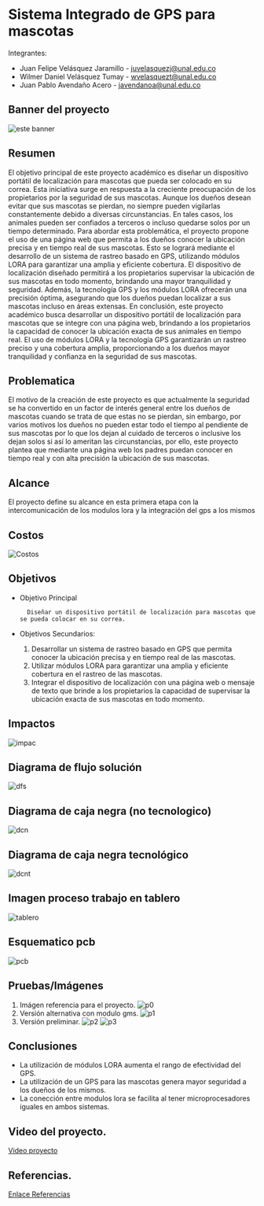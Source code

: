 # Sistema Integrado de GPS para mascotas

Integrantes:

* Juan Felipe Velásquez Jaramillo - juvelasquezj@unal.edu.co
* Wilmer Daniel Velásquez Tumay - wvelasquezt@unal.edu.co
* Juan Pablo Avendaño Acero - javendanoa@unal.edu.co

## Banner del proyecto
![este banner](./img/banner.png)

## Resumen
El objetivo principal de este proyecto académico es diseñar un dispositivo portátil de localización para mascotas que pueda ser colocado en su correa. Esta iniciativa surge en respuesta a la creciente preocupación de los propietarios por la seguridad de sus mascotas. Aunque los dueños desean evitar que sus mascotas se pierdan, no siempre pueden vigilarlas constantemente debido a diversas circunstancias. En tales casos, los animales pueden ser confiados a terceros o incluso quedarse solos por un tiempo determinado. Para abordar esta problemática, el proyecto propone el uso de una página web que permita a los dueños conocer la ubicación precisa y en tiempo real de sus mascotas. Esto se logrará mediante el desarrollo de un sistema de rastreo basado en GPS, utilizando módulos LORA para garantizar una amplia y eficiente cobertura. El dispositivo de localización diseñado permitirá a los propietarios supervisar la ubicación de sus mascotas en todo momento, brindando una mayor tranquilidad y seguridad. Además, la tecnología GPS y los módulos LORA ofrecerán una precisión óptima, asegurando que los dueños puedan localizar a sus mascotas incluso en áreas extensas. En conclusión, este proyecto académico busca desarrollar un dispositivo portátil de localización para mascotas que se integre con una página web, brindando a los propietarios la capacidad de conocer la ubicación exacta de sus animales en tiempo real. El uso de módulos LORA y la tecnología GPS garantizarán un rastreo preciso y una cobertura amplia, proporcionando a los dueños mayor tranquilidad y confianza en la seguridad de sus mascotas.

## Problematica
El motivo de la creación de este proyecto es que actualmente la seguridad se ha convertido en un factor de interés general entre los dueños de mascotas cuando se trata de que estas no se pierdan, sin embargo, por varios motivos los dueños no pueden estar todo el tiempo al pendiente de sus mascotas por lo que los dejan al cuidado de terceros o inclusive los dejan solos si así lo ameritan las circunstancias, por ello, este proyecto plantea que mediante una página web los padres puedan conocer en tiempo real y con alta precisión la ubicación de sus mascotas.

## Alcance
El proyecto define su alcance en esta primera etapa con la intercomunicación de los modulos lora y la integración del gps a los mismos

## Costos
![Costos](./img/costos.png)

## Objetivos

* Objetivo Principal
  
        Diseñar un dispositivo portátil de localización para mascotas que se pueda colocar en su correa.

* Objetivos Secundarios:

     1. Desarrollar un sistema de rastreo basado en GPS que permita conocer la ubicación precisa y en tiempo real de las mascotas.
     2.  Utilizar módulos LORA para garantizar una amplia y eficiente cobertura en el rastreo de las mascotas.
     3. Integrar el dispositivo de localización con una página web o mensaje de texto que brinde a los propietarios la capacidad de supervisar la ubicación exacta de sus mascotas en todo momento.
   
## Impactos
![impac](./img/impactos.png)

## Diagrama de flujo solución
![dfs](./img/diagrama%20flujo%20solucion.png)

## Diagrama de caja negra (no tecnologico)
![dcn](./img/caja%20negra%20no%20tec.png)

## Diagrama de caja negra tecnológico
![dcnt](./img/caja%20negra%20tec.png)

## Imagen proceso trabajo en tablero
![tablero](./img/imagen%20tablero.png)

## Esquematico pcb
![pcb](./img/esquematico.png)

## Pruebas/Imágenes
1. Imágen referencia para el proyecto.
![p0](./img/prueba%200.png)
2. Versión alternativa con modulo gms.
![p1](./img/prueba%201.png)
3. Versión preliminar.
![p2](./img/IMG_20230628_080051.jpg)
![p3](./img/IMG_20230628_080018.jpg)

## Conclusiones
* La utilización de módulos LORA aumenta el rango de
efectividad del GPS.
* La utilización de un GPS para las mascotas genera
mayor seguridad a los dueños de los mismos.
* La conección entre modulos lora se facilita al tener microprocesadores iguales en ambos sistemas.

## Video del proyecto.
[Video proyecto]()

## Referencias.
[Enlace Referencias](https://docs.google.com/document/d/1pl94NhDiLS5le3mnF0FaL84PyjT1eD7dEBsACEJOMd0/edit?usp=sharing)

